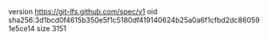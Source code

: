 version https://git-lfs.github.com/spec/v1
oid sha256:3d1bcd0f4615b350e5f1c5180df419140624b25a0a6f1cfbd2dc860591e5ce14
size 3151
